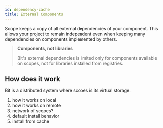 ```yaml
---
id: dependency-cache
title: External Components
---
```


Scope keeps a copy of all external dependencies of your component. This allows your project to remain independent even when keeping many dependencies on components implemented by others.

> **Components, not libraries**
>
> Bit's external dependencies is limited only for components available on scopes, not for libraries installed from registries.

## How does it work

Bit is a distributed system where scopes is its virtual storage.

1. how it works on local
1. how it works on remote
1. network of scopes?
1. default install behavior
1. install from cache
